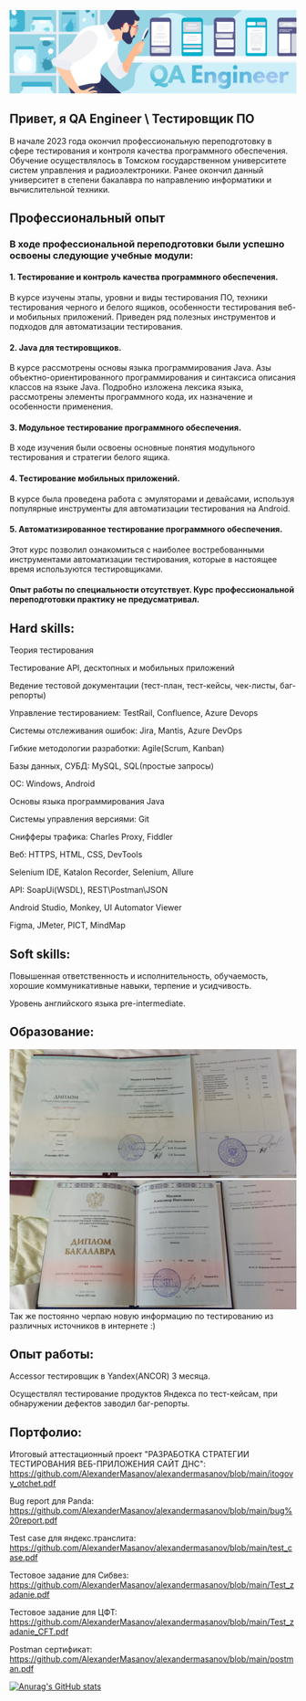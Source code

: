 ![Header](https://github.com/AlexanderMasanov/alexandermasanov/blob/main/header.png)

## Привет, я QA Engineer \ Тестировщик ПО

В начале 2023 года окончил профессиональную переподготовку в сфере тестирования и контроля качества программного обеспечения.
Обучение осуществлялось в Томском государственном университете систем управления и радиоэлектроники.
Ранее окончил данный университет в степени бакалавра по направлению информатики и вычислительной техники.

## Профессиональный опыт
### В ходе профессиональной переподготовки были успешно освоены следующие учебные модули:
#### 1. Тестирование и контроль качества программного обеспечения.
В курсе изучены этапы, уровни и виды тестирования ПО, техники тестирования черного и белого ящиков, особенности тестирования веб- и мобильных приложений. Приведен ряд полезных инструментов и подходов для автоматизации тестирования.
#### 2. Java для тестировщиков.
В курсе рассмотрены основы языка программирования Java. Азы объектно-ориентированного программирования и синтаксиса описания классов на языке Java. Подробно изложена лексика языка, рассмотрены элементы программного кода, их назначение и особенности применения.
#### 3. Модульное тестирование программного обеспечения.
В ходе изучения были освоены основные понятия модульного тестирования и стратегии белого ящика.
#### 4. Тестирование мобильных приложений.
В курсе была проведена работа с эмуляторами и девайсами, используя популярные инструменты для автоматизации тестирования на Android.
#### 5. Автоматизированное тестирование программного обеспечения.
Этот курс позволил ознакомиться с наиболее востребованными инструментами автоматизации тестирования, которые в настоящее время используются тестировщиками.

#### Опыт работы по специальности отсутствует. Курс профессиональной переподготовки практику не предусматривал.

## Hard skills:

Теория тестирования

Тестирование API, десктопных и мобильных приложений

Ведение тестовой документации (тест-план, тест-кейсы, чек-листы, баг-репорты)

Управление тестированием: TestRail, Confluence, Azure Devops

Системы отслеживания ошибок: Jira, Mantis, Azure DevOps

Гибкие методологии разработки: Agile(Scrum, Kanban)

Базы данных, СУБД: MySQL, SQL(простые запросы)

OC: Windows, Android

Основы языка программирования Java

Системы управления версиями: Git

Снифферы трафика: Charles Proxy, Fiddler

Веб: HTTPS, HTML, CSS, DevTools

Selenium IDE, Katalon Recorder, Selenium, Allure

API: SoapUi(WSDL), REST\Postman\JSON

Android Studio, Monkey, UI Automator Viewer

Figma, JMeter, PICT, MindMap

## Soft skills:

Повышенная ответственность и исполнительность, обучаемость, хорошие коммуникативные навыки, терпение и усидчивость.

Уровень английского языка pre-intermediate.

## Образование:
![D1](https://github.com/AlexanderMasanov/alexandermasanov/blob/main/IMG_20230223_134029.jpg)
![D2](https://github.com/AlexanderMasanov/alexandermasanov/blob/main/IMG_20230223_133700.jpg)
Так же постоянно черпаю новую информацию по тестированию из различных источников в интернете :)

## Опыт работы:

Accessor тестировщик в Yandex(ANCOR) 3 месяца.

Осуществлял тестирование продуктов Яндекса по тест-кейсам, при обнаружении дефектов заводил баг-репорты.

## Портфолио:

Итоговый аттестационный проект "РАЗРАБОТКА СТРАТЕГИИ ТЕСТИРОВАНИЯ ВЕБ-ПРИЛОЖЕНИЯ САЙТ ДНС":
https://github.com/AlexanderMasanov/alexandermasanov/blob/main/itogovy_otchet.pdf

Bug report для Panda:
https://github.com/AlexanderMasanov/alexandermasanov/blob/main/bug%20report.pdf

Test case для яндекс.транслита:
https://github.com/AlexanderMasanov/alexandermasanov/blob/main/test_case.pdf

Тестовое задание для Сибвез:
https://github.com/AlexanderMasanov/alexandermasanov/blob/main/Test_zadanie.pdf

Тестовое задание для ЦФТ:
https://github.com/AlexanderMasanov/alexandermasanov/blob/main/Test_zadanie_CFT.pdf

Postman сертификат:
https://github.com/AlexanderMasanov/alexandermasanov/blob/main/postman.pdf

[![Anurag's GitHub stats](https://github-readme-stats.vercel.app/api?username=alexandermasanov&show_icons=true&theme=radical)](https://github.com/anuraghazra/github-readme-stats)
